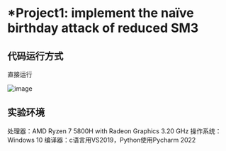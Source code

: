 # *Project1: implement the naïve birthday attack of reduced SM3 

## 代码运行方式

直接运行

![image](https://github.com/chunqingshaonv/homework-group-79/assets/139244994/d1862273-0c95-4090-be13-2189f51f11db)

## 实验环境
处理器：AMD Ryzen 7 5800H with Radeon Graphics        3.20 GHz
操作系统：Windows 10
编译器：c语言用VS2019，Python使用Pycharm 2022
